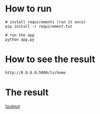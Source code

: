 # How to run

```
# install requirements (run it once)
pip install -r requirement.txt

# run the app
python app.py
```

# How to see the result

```
http://0.0.0.0:5000/ls/home
```

# The result
[!output](res/output.png)
